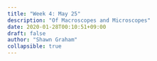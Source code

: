 ```yaml
---
title: "Week 4: May 25"
description: "Of Macroscopes and Microscopes"
date: 2020-01-28T00:10:51+09:00
draft: false
author: "Shawn Graham"
collapsible: true
---
```

